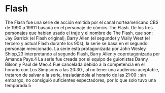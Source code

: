 # Flash



The Flash fue una serie de acción emitida por el canal norteamericano CBS de 1990 a 19911​ basada en el personaje de cómics The Flash. De los tres personajes que habían usado el traje y el nombre de The Flash, que son: Jay Garrick (el Flash original), Barry Allen (el segundo) y Wally West (el tercero y actual Flash durante los 90s), la serie se basa en el segundo personaje mencionado. La serie está protagonizada por John Wesley Shipp,2​3​ interpretando al segundo Flash, Barry Allen;y coprotagonizada por Amanda Pays.4​ La serie fue creada por el equipo de guionistas Danny Bilson y Paul de Meo.4​ Fue cancelada debido a la competencia en el horario con Los Simpsons a las 20:30 , al no tener una audiencia aceptable, trataron de salvar a la serie, trasladándola al horario de las 21:00 ; sin embargo, no consiguió suficientes espectadores, por lo que solo tuvo una temporada.5​
